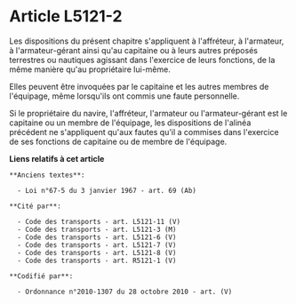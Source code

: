 # Article L5121-2

Les dispositions du présent chapitre s'appliquent à l'affréteur, à l'armateur, à l'armateur-gérant ainsi qu'au capitaine ou à
leurs autres préposés terrestres ou nautiques agissant dans l'exercice de leurs fonctions, de la même manière qu'au
propriétaire lui-même.

Elles peuvent être invoquées par le capitaine et les autres membres de l'équipage, même lorsqu'ils ont commis une faute
personnelle.

Si le propriétaire du navire, l'affréteur, l'armateur ou l'armateur-gérant est le capitaine ou un membre de l'équipage, les
dispositions de l'alinéa précédent ne s'appliquent qu'aux fautes qu'il a commises dans l'exercice de ses fonctions de
capitaine ou de membre de l'équipage.

**Liens relatifs à cet article**

	**Anciens textes**:

	  - Loi n°67-5 du 3 janvier 1967 - art. 69 (Ab)

	**Cité par**:

	  - Code des transports - art. L5121-11 (V)
	  - Code des transports - art. L5121-3 (M)
	  - Code des transports - art. L5121-6 (V)
	  - Code des transports - art. L5121-7 (V)
	  - Code des transports - art. L5121-8 (V)
	  - Code des transports - art. R5121-1 (V)

	**Codifié par**:

	  - Ordonnance n°2010-1307 du 28 octobre 2010 - art. (V)
